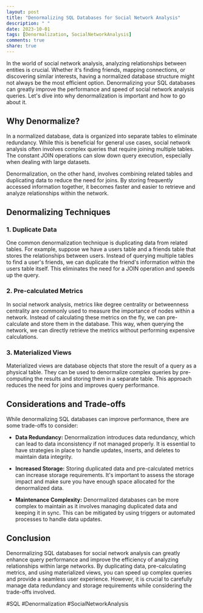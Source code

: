 ```yaml
---
layout: post
title: "Denormalizing SQL Databases for Social Network Analysis"
description: " "
date: 2023-10-01
tags: [Denormalization, SocialNetworkAnalysis]
comments: true
share: true
---
```


In the world of social network analysis, analyzing relationships between entities is crucial. Whether it's finding friends, mapping connections, or discovering similar interests, having a normalized database structure might not always be the most efficient option. Denormalizing your SQL databases can greatly improve the performance and speed of social network analysis queries. Let's dive into why denormalization is important and how to go about it.

## Why Denormalize?

In a normalized database, data is organized into separate tables to eliminate redundancy. While this is beneficial for general use cases, social network analysis often involves complex queries that require joining multiple tables. The constant JOIN operations can slow down query execution, especially when dealing with large datasets.

Denormalization, on the other hand, involves combining related tables and duplicating data to reduce the need for joins. By storing frequently accessed information together, it becomes faster and easier to retrieve and analyze relationships within the network.

## Denormalizing Techniques

### 1. Duplicate Data

One common denormalization technique is duplicating data from related tables. For example, suppose we have a users table and a friends table that stores the relationships between users. Instead of querying multiple tables to find a user's friends, we can duplicate the friend's information within the users table itself. This eliminates the need for a JOIN operation and speeds up the query.

### 2. Pre-calculated Metrics

In social network analysis, metrics like degree centrality or betweenness centrality are commonly used to measure the importance of nodes within a network. Instead of calculating these metrics on the fly, we can pre-calculate and store them in the database. This way, when querying the network, we can directly retrieve the metrics without performing expensive calculations.

### 3. Materialized Views

Materialized views are database objects that store the result of a query as a physical table. They can be used to denormalize complex queries by pre-computing the results and storing them in a separate table. This approach reduces the need for joins and improves query performance.

## Considerations and Trade-offs

While denormalizing SQL databases can improve performance, there are some trade-offs to consider:

- **Data Redundancy:** Denormalization introduces data redundancy, which can lead to data inconsistency if not managed properly. It is essential to have strategies in place to handle updates, inserts, and deletes to maintain data integrity.

- **Increased Storage:** Storing duplicated data and pre-calculated metrics can increase storage requirements. It's important to assess the storage impact and make sure you have enough space allocated for the denormalized data.

- **Maintenance Complexity:** Denormalized databases can be more complex to maintain as it involves managing duplicated data and keeping it in sync. This can be mitigated by using triggers or automated processes to handle data updates.

## Conclusion

Denormalizing SQL databases for social network analysis can greatly enhance query performance and improve the efficiency of analyzing relationships within large networks. By duplicating data, pre-calculating metrics, and using materialized views, you can speed up complex queries and provide a seamless user experience. However, it is crucial to carefully manage data redundancy and storage requirements while considering the trade-offs involved.

#SQL #Denormalization #SocialNetworkAnalysis